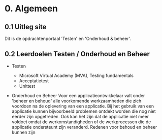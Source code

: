 # 0. Algemeen

## 0.1 Uitleg site
Dit is de opdrachtenportaal 'Testen' en 'Onderhoud & beheer'.

## 0.2 Leerdoelen Testen / Onderhoud en Beheer

- Testen

    - Microsoft Virtual Academy (MVA), Testing fundamentals
    - Acceptatietest
    - Unittest

- Onderhoud en Beheer
Voor een applicatieontwikkelaar valt onder 'beheer en behoud' alle voorkomende werkzaamheden die zich voordoen na de oplevering van een applicatie. Bij het gebruik van een applicatie kunnen bijvoorbeeld problemen ontdekt worden die nog niet eerder zijn opgetreden. Ook kan het zijn dat de applicatie niet meer voldoet omdat de werkomstandigheden of de werkprocessen die de applicatie ondersteunt zijn veranderd. Redenen voor behoud en beheer kunnen zijn


